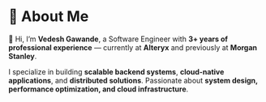 # 💫 About Me  
👋 Hi, I’m **Vedesh Gawande**, a Software Engineer with **3+ years of professional experience** — currently at **Alteryx** and previously at **Morgan Stanley**.  

I specialize in building **scalable backend systems**, **cloud-native applications**, and **distributed solutions**. Passionate about **system design, performance optimization, and cloud infrastructure**.  
